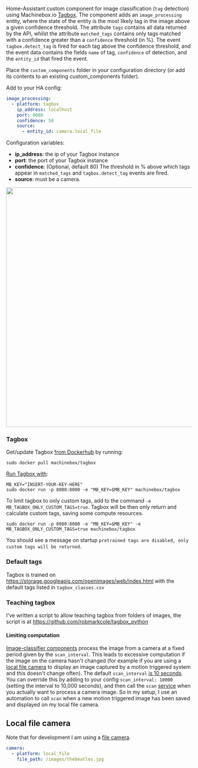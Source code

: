 Home-Assistant custom component for image classification (`tag` detection) using Machinebox.io [Tagbox](https://machinebox.io/docs/tagbox/recognizing-images). The component adds an `image_processing` entity, where the state of the entity is the most likely tag in the image above a given confidence threshold. The attribute `tags` contains all data returned by the API, whilst the attribute `matched_tags` contains only tags matched with a confidence greater than a `confidence` threshold (in %). The event `tagbox.detect_tag` is fired for each tag above the confidence threshold, and the event data contains the fields `name` of tag, `confidence` of detection, and the `entity_id` that fired the event.

Place the `custom_components` folder in your configuration directory (or add its contents to an existing custom_components folder).

Add to your HA config:
```yaml
image_processing:
  - platform: tagbox
    ip_address: localhost
    port: 8080
    confidence: 50
    source:
      - entity_id: camera.local_file
```

Configuration variables:
- **ip_address**: the ip of your Tagbox instance
- **port**: the port of your Tagbox instance
- **confidence**: (Optional, default 80) The threshold in % above which tags appear in `matched_tags` and `tagbox.detect_tag` events are fired.
- **source**: must be a camera.


<p align="center">
<img src="https://github.com/robmarkcole/HASS-Machinebox-Tagbox/blob/master/tagbox_usage.png" width="650">
</p>

### Tagbox
Get/update Tagbox [from Dockerhub](https://hub.docker.com/r/machinebox/tagbox/) by running:
```
sudo docker pull machinebox/tagbox
```

[Run Tagbox with](https://machinebox.io/docs/tagbox/recognizing-images):
```
MB_KEY="INSERT-YOUR-KEY-HERE"
sudo docker run -p 8080:8080 -e "MB_KEY=$MB_KEY" machinebox/tagbox
```
To limit tagbox to only custom tags, add to the command `-e MB_TAGBOX_ONLY_CUSTOM_TAGS=true`. Tagbox will be then only return and calculate custom tags, saving some compute resources.
```
sudo docker run -p 8080:8080 -e "MB_KEY=$MB_KEY" -e MB_TAGBOX_ONLY_CUSTOM_TAGS=true machinebox/tagbox
```
You should see a message on startup `pretrained tags are disabled, only custom tags will be returned`.

### Default tags
Tagbox is trained on https://storage.googleapis.com/openimages/web/index.html with the default tags listed in `tagbox_classes.csv`

### Teaching tagbox
I've written a script to allow teaching tagbox from folders of images, the script is at https://github.com/robmarkcole/tagbox_python

#### Limiting computation
[Image-classifier components](https://www.home-assistant.io/components/image_processing/) process the image from a camera at a fixed period given by the `scan_interval`. This leads to excessive computation if the image on the camera hasn't changed (for example if you are using a [local file camera](https://www.home-assistant.io/components/camera.local_file/) to display an image captured by a motion triggered system and this doesn't change often). The default `scan_interval` [is 10 seconds](https://github.com/home-assistant/home-assistant/blob/98e4d514a5130b747112cc0788fc2ef1d8e687c9/homeassistant/components/image_processing/__init__.py#L27). You can override this by adding to your config `scan_interval: 10000` (setting the interval to 10,000 seconds), and then call the `scan` [service](https://github.com/home-assistant/home-assistant/blob/98e4d514a5130b747112cc0788fc2ef1d8e687c9/homeassistant/components/image_processing/__init__.py#L62) when you actually want to process a camera image. So in my setup, I use an automation to call `scan` when a new motion triggered image has been saved and displayed on my local file camera.


## Local file camera
Note that for development I am using a [file camera](https://www.home-assistant.io/components/camera.local_file/).
```yaml
camera:
  - platform: local_file
    file_path: /images/thebeatles.jpg
```
